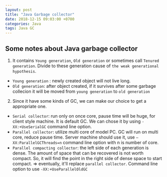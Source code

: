 ```yaml
---
layout: post
title: "Java Garbage collector"
date: 2018-12-15 09:03:00 +0700
categories: Java
tags: Java GC
---
```

## Some notes about Java garbage collector
1.  It contains `Young generation`, `Old generation` or sometimes call `Tenured generation`.
Divide to these generation cause of `the weak generational hypothesis`.
+ `Young generation` : newly created object will not live long.
+ `Old generation`: after object created, if it survives after some garbage collecion it will be moved from
`young generation` to `old generation`

2. Since it have some kinds of GC, we can make our choice to get a appropriate one.
+ `Serial collector`: run only on once core, pause time will be huge, for client style machine. It is default GC.
We can chose it by using `-XX:+UseSerialGC` command line option.
+ `Parallel collector`: utilize multi core of model PC. GC will run on multi core, reduce pause time.
Server machine should use it, use `–XX:ParallelGCThreads=n` command line option with n is number of core.
+ `Parallel compacting collector`: the left side of each generation is dense. The amount of space that can be recovered
is not worth compact. So, it will find the point in the right side of dense space to start compact.
=> eventually, it'll replace `parallel collector`. Command line option to use `-XX:+UseParallelOldGC`